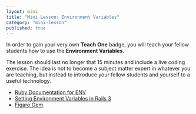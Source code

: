 ```yaml
---
layout: mini
title: "Mini Lesson: Environment Variables"
category: "mini-lesson"
published: true
---
```


In order to gain your very own **Teach One** badge, you will teach your fellow students how to use the **Environment Variables**. 

The lesson should last no longer that 15 minutes and include a live coding exercise.  The idea is not to become a subject matter expert in whatever you are teaching, but instead to introduce your fellow students and yourself to a useful technology.

* [Ruby Documentation for ENV](http://www.ruby-doc.org/core-2.1.0/ENV.html)
* [Setting Environment Variables in Rails 3](http://stackoverflow.com/questions/11648620/setting-environment-variables-in-rails-3-devise-omniauth)
* [Figaro Gem](https://github.com/laserlemon/figaro)